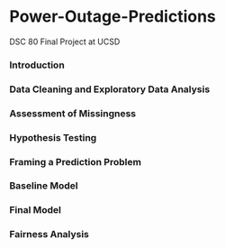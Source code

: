 # Power-Outage-Predictions
DSC 80 Final Project at UCSD

### Introduction
### Data Cleaning and Exploratory Data Analysis
### Assessment of Missingness
### Hypothesis Testing
### Framing a Prediction Problem
### Baseline Model
### Final Model
### Fairness Analysis